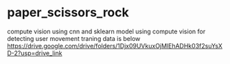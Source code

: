 # paper_scissors_rock
compute vision using cnn and sklearn model
using compute vision for detecting user movement
traning data is below
https://drive.google.com/drive/folders/1Djx09UVkuxOjMlEhADHk03f2suYsXD-2?usp=drive_link

